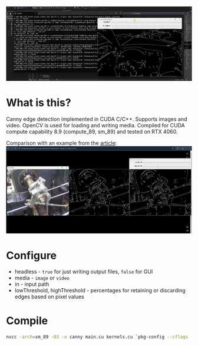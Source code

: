 ![image demo](ride.gif)

# What is this?
Canny edge detection implemented in CUDA C/C++. Supports images and video. OpenCV is used for loading and writing media. Compiled for CUDA compute capability 8.9 (compute_89, sm_89) and tested on RTX 4060.

Comparison with an example from the [article](https://en.wikipedia.org/wiki/Canny_edge_detector#):
![image demo](wiki.jpg)

# Configure
* headless - `true` for just writing output files, `false` for GUI
* media - `image` or `video`
* in - input path
* lowThreshold, highThreshold - percentages for retaining or discarding edges based on pixel values

# Compile
```sh
nvcc -arch=sm_89 -O3 -o canny main.cu kernels.cu `pkg-config --cflags --libs opencv4`
```

